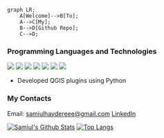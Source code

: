 ```mermaid
graph LR;
    A[Welcome]-->B[To];
    A-->C[My];
    B-->D[Github Repo];
    C-->D;
```

### Programming Languages and Technologies
<img src="https://img.shields.io/badge/React-20232A?style=for-the-badge&logo=react&logoColor=61DAFB" /> <img src="https://img.shields.io/badge/Node.js-339933?style=for-the-badge&logo=nodedotjs&logoColor=white" /> <img src="https://img.shields.io/badge/JavaScript-323330?style=for-the-badge&logo=javascript&logoColor=F7DF1E" />
<img src="https://img.shields.io/badge/Python-FFD43B?style=for-the-badge&logo=python&logoColor=blue" /> <img src="https://img.shields.io/badge/HTML5-E34F26?style=for-the-badge&logo=html5&logoColor=white" /> <img src="https://img.shields.io/badge/LaTeX-47A141?style=for-the-badge&logo=LaTeX&logoColor=white" />
<img src="https://img.shields.io/badge/TypeScript-007ACC?style=for-the-badge&logo=typescript&logoColor=white" /> 

* Developed QGIS plugins using Python

### My Contacts
Email: samiulhaydereee@gmail.com
[LinkedIn](https://www.linkedin.com/in/samiul-choudhury/)


[![Samiul's Github Stats](https://github-readme-stats.vercel.app/api?username=samiul1988&show_icons=true&theme=vue&hide=stars&count_private=true)](https://github.com/samiul1988/github-readme-stats)
[![Top Langs](https://github-readme-stats.vercel.app/api/top-langs/?username=samiul1988&layout=compact&langs_count=8)](https://github.com/samiul1988/github-readme-stats)


<!--
**samiul1988/samiul1988** is a ✨ _special_ ✨ repository because its `README.md` (this file) appears on your GitHub profile.

Here are some ideas to get you started:

- 🔭 I’m currently working on ...
- 🌱 I’m currently learning ...
- 👯 I’m looking to collaborate on ...
- 🤔 I’m looking for help with ...
- 💬 Ask me about ...
- 📫 How to reach me: ...
- 😄 Pronouns: ...
- ⚡ Fun fact: ...
-->
